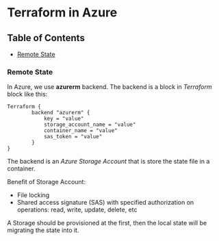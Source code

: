# Terraform in Azure

## Table of Contents

- [Remote State](#remote-state)

### Remote State

In Azure, we use **azurerm** backend. The backend is a block in _Terraform_ block like this:

```
Terraform {
        backend "azurerm" {
            key = "value"
            storage_account_name = "value"
            container_name = "value"
            sas_token = "value"
        }
}
```

The backend is an _Azure Storage Account_ that is store the state file in a container.

Benefit of Storage Account:

- File locking
- Shared access signature (SAS) with specified authorization on operations: read, write, update, delete, etc

A Storage should be provisioned at the first, then the local state will be migrating the state into it.
